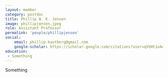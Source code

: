 ```yaml
---
layout: member
category: postdoc
title: Phillip W. K. Jensen
image: phillipjensen.jpeg
role: Assistant Professor
permalink: 'people/phillipjensen'
social:
    email: phillip.kastberg@gmail.com
    google-scholar: https://scholar.google.com/citations?user=qVGHt1oAAAAJ&hl=en&oi=ao
education:
 - Something
---
```


Something
